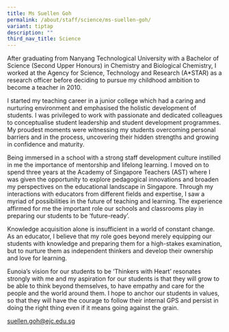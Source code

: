 ```yaml
---
title: Ms Suellen Goh
permalink: /about/staff/science/ms-suellen-goh/
variant: tiptap
description: ""
third_nav_title: Science
---
```

<p>After graduating from Nanyang Technological University with a Bachelor
of Science (Second Upper Honours) in Chemistry and Biological Chemistry,
I worked at the Agency for Science, Technology and Research (A*STAR) as
a research officer&nbsp;before deciding to pursue my childhood ambition
to become a teacher in 2010.&nbsp;</p>
<p>I started my teaching career in a junior college which had a caring and
nurturing environment and emphasised the holistic development of students.
I was privileged to work with passionate and dedicated colleagues to conceptualise
student leadership and student development programmes. My proudest moments
were witnessing my students overcoming personal barriers and in the process,
uncovering their hidden strengths and growing in confidence and maturity.</p>
<p>Being immersed in a&nbsp;school with a strong staff development culture
instilled in me the importance of&nbsp;mentorship and lifelong learning.
I moved on to spend three years at the Academy of Singapore Teachers (AST)
where I was given the opportunity to explore pedagogical innovations and
broaden my perspectives on the educational landscape in Singapore. Through
my interactions with educators from different fields and expertise, I saw
a myriad of possibilities in the future of teaching and learning. The experience
affirmed for me the important role our schools and classrooms play in preparing
our students to be ‘future-ready’.&nbsp;&nbsp;</p>
<p>Knowledge acquisition alone is insufficient in a world of constant change.
As an educator, I believe that my role goes beyond merely equipping our
students with knowledge and preparing them for a high-stakes examination,
but to nurture them as independent thinkers and develop their ownership
and love for learning.</p>
<p>Eunoia’s vision for our students to be ‘Thinkers with Heart’ resonates
strongly with me and my aspiration for our students is that they will grow
to be able to think&nbsp;beyond themselves, to have empathy and care for
the people and the world around them. I hope to anchor our students in
values, so that they will have the courage to follow their internal GPS
and persist in doing the right thing even if it means going against the
grain.</p>
<p><a href="mailto:suellen.goh@ejc.edu.sg" rel="noopener noreferrer nofollow" target="_blank">suellen.goh@ejc.edu.sg</a>
</p>